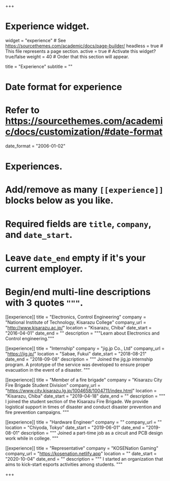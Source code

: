 +++
# Experience widget.
widget = "experience"  # See https://sourcethemes.com/academic/docs/page-builder/
headless = true  # This file represents a page section.
active = true  # Activate this widget? true/false
weight = 40  # Order that this section will appear.

title = "Experience"
subtitle = ""

# Date format for experience
#   Refer to https://sourcethemes.com/academic/docs/customization/#date-format
date_format = "2006-01-02"

# Experiences.
#   Add/remove as many `[[experience]]` blocks below as you like.
#   Required fields are `title`, `company`, and `date_start`.
#   Leave `date_end` empty if it's your current employer.
#   Begin/end multi-line descriptions with 3 quotes `"""`.
[[experience]]
  title = "Electronics, Control Engineering"
  company = "National Institute of Technology, Kisarazu College"
  company_url = "http://www.kisarazu.ac.jp/"
  location = "Kisarazu, Chiba"
  date_start = "2016-04-01"
  date_end = ""
  description = """Learn about Electronics and Control engineering."""

[[experience]]
  title = "Internship"
  company = "jig.jp Co., Ltd"
  company_url = "https://jig.jp/"
  location = "Sabae, Fukui"
  date_start = "2018-08-21"
  date_end = "2018-09-08"
  description = """
  Joined the jig.jp internship program.
  A prototype of the service was developed to ensure proper evacuation in the event of a disaster.
  """

[[experience]]
  title = "Member of a fire brigade"
  company = "Kisarazu City Fire Brigade Student Division"
  company_url = "https://www.city.kisarazu.lg.jp/1004658/1004711/index.html"
  location = "Kisarazu, Chiba"
  date_start = "2019-04-18"
  date_end = ""
  description = """
  I joined the student section of the Kisarazu Fire Brigade.
  We provide logistical support in times of disaster and conduct disaster prevention and fire prevention campaigns.
  """

[[experience]]
  title = "Hardware Engineer"
  company = ""
  company_url = ""
  location = "Chiyoda, Tokyo"
  date_start = "2019-06-01"
  date_end = "2019-08-01"
  description = """
  Joined a part-time job as a circuit and PCB design work while in college.
  """

[[experience]]
  title = "Representative"
  company = "KOSENation Gaming"
  company_url = "https://kosenation.netlify.app"
  location = ""
  date_start = "2020-10-04"
  date_end = ""
  description = """
  I started an organization that aims to kick-start esports activities among students.
  """

+++
